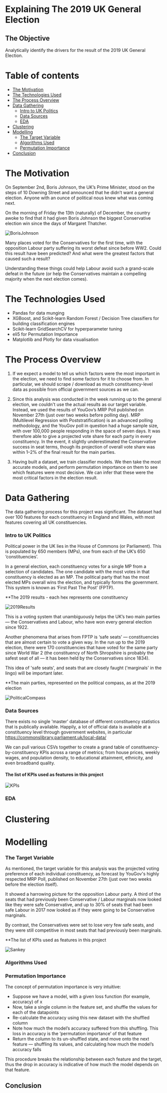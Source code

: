 # Explaining The 2019 UK General Election


## The Objective

Analytically identify the drivers for the result of the 2019 UK General Election.

# Table of contents

   * [The Motivation](#the-motivation)
   * [The Technologies Used](#the-technologies-used)
   * [The Process Overview](#the-process-overview)
   * [Data Gathering](#data-gathering)
       * [Intro to UK Politics](#intro-to-uk-politics)
       * [Data Sources](#data-sources)
       * [EDA](#eda)
   * [Clustering](#clustering)
   * [Modelling](#modelling)
       * [The Target Variable](#the-target-variable)   
       * [Algorithms Used](#algorithms-used)
       * [Permutation Importance](#permutation-importance)
   * [Conclusion](#conclusion)


# The Motivation

On September 2nd, Boris Johnson, the UK’s Prime Minister, stood on the steps of 10 Downing Street and announced that he didn’t want a general election. Anyone with an ounce of political nous knew what was coming next.

On the morning of Friday the 13th (naturally) of December, the country awoke to find that it had given Boris Johnson the biggest Conservative election win since the days of Margaret Thatcher.

![BorisJohnson](https://github.com/calbal91/project-understanding-elections/blob/master/Images/boris.jpg)

Many places voted for the Conservatives for the first time, with the opposition Labour party suffering its worst defeat since before WW2. Could this result have been predicted? And what were the greatest factors that caused such a result?

Understanding these things could help Labour avoid such a grand-scale defeat in the future (or help the Conservatives maintain a compelling majority when the next election comes).


# The Technologies Used

* Pandas for data munging
* XGBoost, and Scikit-learn Random Forest / Decision Tree classifiers for building classification engines
* Scikit-learn GridSearchCV for hyperparameter tuning
* eli5 for Permutation Importance
* Matplotlib and Plotly for data visualisation


# The Process Overview

1. If we expect a model to tell us which factors were the most important in the election, we need to find some factors for it to choose from. In particular, we should scrape / download as much constituency-level data as possible from official government sources as we can.

2. Since this analysis was conducted in the week running up to the general election, we couldn't use the actual results as our target variable. Instead, we used the results of YouGov’s MRP Poll published on November 27th (just over two weeks before polling day). MRP (Multilevel Regression with Poststratification) is an advanced polling methodology, and the YouGov poll in question had a huge sample size, with over 100,000 people responding in the space of seven days. It was therefore able to give a projected vote share for each party in every constituency. In the event, it slightly underestimated the Conservative success in seat terms, though its projection of overall vote share was within 1–2% of the final result for the main parties.

3. Having built a dataset, we train classifier models. We then take the most accurate models, and perform permutation importance on them to see which features were most decisive. We can infer that these were the most critical factors in the election result.


# Data Gathering

The data gathering process for this project was significant. The dataset had over 100 features for each constituency in England and Wales, with most features covering all UK constituencies.

### Intro to UK Politics

Political power in the UK lies in the House of Commons (or Parliament). This is populated by 650 members (MPs), one from each of the UK’s 650 ‘constituencies’.

In a general election, each constituency votes for a single MP from a selection of candidates. The one candidate with the most votes in that constituency is elected as an MP. The political party that has the most elected MPs overall wins the election, and typically forms the government. This system is known as ‘First Past The Post’ (FPTP).

**The 2019 results - each hex represents one constituency

![2019Results](https://github.com/calbal91/project-understanding-elections/blob/master/Images/2019map.png)

This is a voting system that unambiguously helps the UK’s two main parties — the Conservatives and Labour, who have won every general election since 1922.

Another phenomena that arises from FPTP is ‘safe seats’ — constituencies that are almost certain to vote a given way. In the run up to the 2019 election, there were 170 constituencies that have voted for the same party since World War 2 (the constituency of North Shropshire is probably the safest seat of all — it has been held by the Conservatives since 1834).

This idea of 'safe seats', and seats that are closely faught ('marginals' in the lingo) will be important later.

**The main parties, represented on the political compass, as at the 2019 election

![PoliticalCompass](https://github.com/calbal91/project-understanding-elections/blob/master/Images/compass.png)

### Data Sources

There exists no single 'master' database of different constituency statistics that is publically available. Happily, a lot of official data is available at a constituency level through government websites, in particular https://commonslibrary.parliament.uk/local-data/

We can pull various CSVs together to create a grand table of constituency-by-constituency KPIs across a range of metrics; from house prices, weekly wages, and population density, to educational attainment, ethnicity, and even broadband quality.

#### The list of KPIs used as features in this project

![KPIs](https://github.com/calbal91/project-understanding-elections/blob/master/Images/kpis.png)

### EDA

# Clustering



# Modelling

### The Target Variable

As mentioned, the target variable for this analysis was the projected voting preference of each individual constituency, as forecast by YouGov's highly respected MRP Poll, published on November 27th (just over two weeks before the election itself).

It showed a harrowing picture for the opposition Labour party. A third of the seats that had previously been Conservative / Labour marginals now looked like they were safe Conservative, and up to 30% of seats that had been safe Labour in 2017 now looked as if they were going to be Conservative marginals.

By contrast, the Conservatives were set to lose very few safe seats, and they were still competitive in most seats that had previously been marginals.

**The list of KPIs used as features in this project

![Sankey](https://github.com/calbal91/project-understanding-elections/blob/master/Images/sankey.png)

### Algorithms Used

### Permutation Importance

The concept of permutation importance is very intuitive:

* Suppose we have a model, with a given loss function (for example, accuracy) of x
* Now, take a single column in the feature set, and shuffle the values for each of the datapoints
* Re-calculate the accuracy using this new dataset with the shuffled column
* Note how much the model’s accuracy suffered from this shuffling. This loss in accuracy is the ‘permutation importance’ of that feature
* Return the column to its un-shuffled state, and move onto the next feature — shuffling its values, and calculating how much the model’s accuracy falls

This procedure breaks the relationship between each feature and the target, thus the drop in accuracy is indicative of how much the model depends on that feature.


## Conclusion

